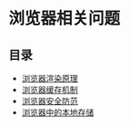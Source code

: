 # 浏览器相关问题

## 目录
* [浏览器渲染原理](./brorender.md)
* [浏览器缓存机制](./cache.md)
* [浏览器安全防范](./safe.md)
* [浏览器中的本地存储](./storage.md)

<tongji/>